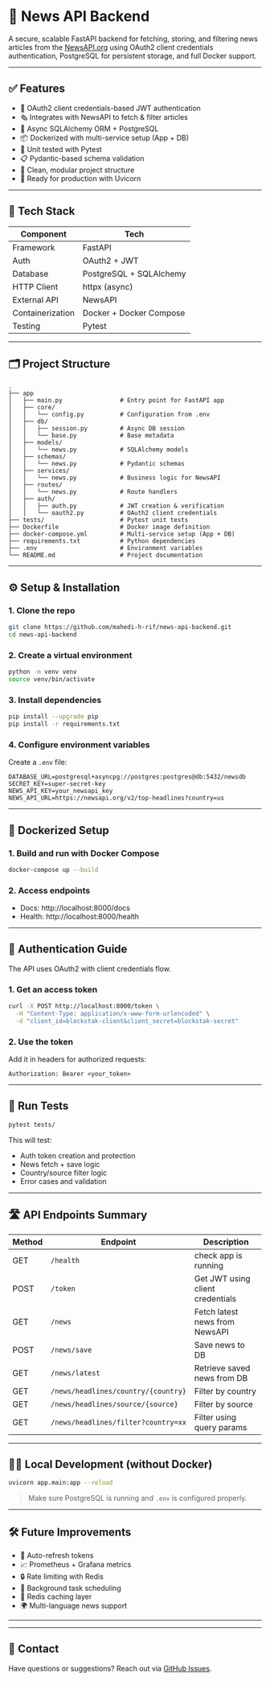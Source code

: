 # 📰 News API Backend

A secure, scalable FastAPI backend for fetching, storing, and filtering news articles from the [NewsAPI.org](https://newsapi.org/) using OAuth2 client credentials authentication, PostgreSQL for persistent storage, and full Docker support.

---

## ✅ Features

- 🔐 OAuth2 client credentials-based JWT authentication  
- 🗞 Integrates with NewsAPI to fetch & filter articles  
- 🧠 Async SQLAlchemy ORM + PostgreSQL  
- 📦 Dockerized with multi-service setup (App + DB)  
- 🧪 Unit tested with Pytest  
- 📋 Pydantic-based schema validation  
- 📁 Clean, modular project structure  
- 🚀 Ready for production with Uvicorn  

---

## 🧱 Tech Stack

| Component        | Tech                      |
|------------------|---------------------------|
| Framework        | FastAPI                   |
| Auth             | OAuth2 + JWT              |
| Database         | PostgreSQL + SQLAlchemy   |
| HTTP Client      | httpx (async)             |
| External API     | NewsAPI                   |
| Containerization | Docker + Docker Compose   |
| Testing          | Pytest                    |

---

## 🗂️ Project Structure

```
.
├── app
│   ├── main.py                # Entry point for FastAPI app
│   ├── core/
│   │   └── config.py          # Configuration from .env
│   ├── db/
│   │   ├── session.py         # Async DB session
│   │   └── base.py            # Base metadata
│   ├── models/
│   │   └── news.py            # SQLAlchemy models
│   ├── schemas/
│   │   └── news.py            # Pydantic schemas
│   ├── services/
│   │   └── news.py            # Business logic for NewsAPI
│   ├── routes/
│   │   └── news.py            # Route handlers
│   ├── auth/
│   │   ├── auth.py            # JWT creation & verification
│   │   └── oauth2.py          # OAuth2 client credentials
├── tests/                     # Pytest unit tests
├── Dockerfile                 # Docker image definition
├── docker-compose.yml         # Multi-service setup (App + DB)
├── requirements.txt           # Python dependencies
├── .env                       # Environment variables
└── README.md                  # Project documentation
```

---

## ⚙️ Setup & Installation

### 1. Clone the repo

```bash
git clone https://github.com/mahedi-h-rif/news-api-backend.git
cd news-api-backend
```

### 2. Create a virtual environment

```bash
python -m venv venv
source venv/bin/activate
```

### 3. Install dependencies

```bash
pip install --upgrade pip
pip install -r requirements.txt
```

### 4. Configure environment variables

Create a `.env` file:

```env
DATABASE_URL=postgresql+asyncpg://postgres:postgres@db:5432/newsdb
SECRET_KEY=super-secret-key
NEWS_API_KEY=your_newsapi_key
NEWS_API_URL=https://newsapi.org/v2/top-headlines?country=us
```

---

## 🐳 Dockerized Setup

### 1. Build and run with Docker Compose

```bash
docker-compose up --build
```

### 2. Access endpoints

- Docs: http://localhost:8000/docs  
- Health: http://localhost:8000/health

---

## 🔐 Authentication Guide

The API uses OAuth2 with client credentials flow.

### 1. Get an access token

```bash
curl -X POST http://localhost:8000/token \
  -H "Content-Type: application/x-www-form-urlencoded" \
  -d "client_id=blockstak-client&client_secret=blockstak-secret"
```

### 2. Use the token

Add it in headers for authorized requests:

```http
Authorization: Bearer <your_token>
```

---

## 🧪 Run Tests

```bash
pytest tests/
```

This will test:
- Auth token creation and protection  
- News fetch + save logic  
- Country/source filter logic  
- Error cases and validation  

---

## 🛣️ API Endpoints Summary

| Method | Endpoint                                | Description                          |
|--------|-----------------------------------------|--------------------------------------|
| GET    | `/health`                               | check app is running                       |
| POST   | `/token`                                | Get JWT using client credentials     |
| GET    | `/news`                                 | Fetch latest news from NewsAPI       |
| POST   | `/news/save`                            | Save news to DB                      |
| GET    | `/news/latest`                          | Retrieve saved news from DB          |
| GET    | `/news/headlines/country/{country}`     | Filter by country                    |
| GET    | `/news/headlines/source/{source}`       | Filter by source                     |
| GET    | `/news/headlines/filter?country=xx`     | Filter using query params            |

---

## 🧑‍💻 Local Development (without Docker)

```bash
uvicorn app.main:app --reload
```

> Make sure PostgreSQL is running and `.env` is configured properly.

---

## 🛠 Future Improvements

- 🔁 Auto-refresh tokens  
- 📈 Prometheus + Grafana metrics  
- 🔒 Rate limiting with Redis  
- 🔁 Background task scheduling  
- 🧊 Redis caching layer  
- 🌍 Multi-language news support  

---


---

## 📢 Contact

Have questions or suggestions? Reach out via [GitHub Issues](https://github.com/your-org/news-api-backend/issues).

